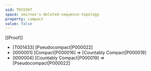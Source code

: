 ```yaml
---
uid: T015597
space: smirnov's-deleted-sequence-topology
property: compact
value: false
---
```

[[Proof]]

* [T001433] [Pseudocompact|P000022]
* [I000001] [Compact|P000016] => [Countably Compact|P000019]
* [I000004] [Countably Compact|P000019] => [Pseudocompact|P000022]

